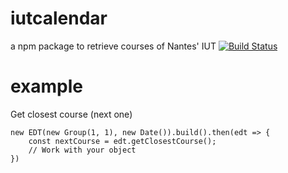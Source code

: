 # iutcalendar
a npm package to retrieve courses of Nantes' IUT
[![Build Status](https://travis-ci.org/minot0r/iutcalendar.svg?branch=master)](https://travis-ci.org/minot0r/iutcalendar)

# example

Get closest course (next one)

    new EDT(new Group(1, 1), new Date()).build().then(edt => {
        const nextCourse = edt.getClosestCourse();
        // Work with your object 
    })